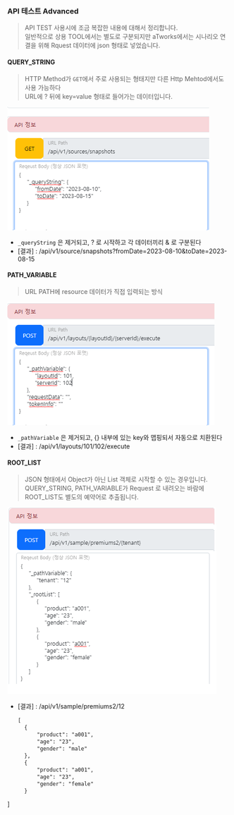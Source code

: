 ### API 테스트 Advanced
> API TEST 사용시에 조금 복잡한 내용에 대해서 정리합니다.  
> 일반적으로 상용 TOOL에서는 별도로 구분되지만 aTworks에서는 시나리오 연결을 위해 Rquest 데이터에 json 형태로 넣었습니다.

#### QUERY_STRING
> HTTP Method가 `GET`에서 주로 사용되는 형태지만 다른 Http Mehtod에서도 사용 가능하다  
> URL에 ? 뒤에 key=value 형태로 들어가는 데이터입니다. 


![QUERY_STRING](image/api_query_string_1.png)

- `_queryString` 은 제거되고, ? 로 시작하고 각 데이터끼리 & 로 구분된다
- [결과] : /api/v1/source/snapshots?fromDate=2023-08-10&toDate=2023-08-15

#### PATH_VARIABLE
> URL PATH에 resource 데이터가 직접 입력되는 방식

![QUERY_STRING](image/api_path_variable_2.png)
 
- `_pathVariable` 은 제거되고, {} 내부에 있는 key와 맵핑되서 자동으로 치환된다
- [결과] : /api/v1/layouts/101/102/execute



#### ROOT_LIST
> JSON 형태에서 Object가 아닌 List 객체로 시작할 수 있는 경우입니다.   
> QUERY_STRING, PATH_VARIABLE가 Request 로 내려오는 바람에 ROOT_LIST도 별도의 예약어로 추출됩니다.


![QUERY_STRING](image/api_root_list_3.png)

- [결과] : /api/v1/sample/premiums2/12
  ```
  [
    {
        "product": "a001",
        "age": "23",
        "gender": "male"
    },
    {
        "product": "a001",
        "age": "23",
        "gender": "female"
    }
]
  ```